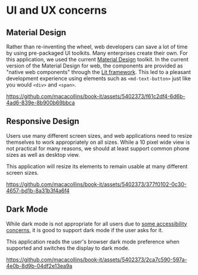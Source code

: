# UI and UX concerns

## Material Design

Rather than re-inventing the wheel, web developers can save a lot of time by using pre-packaged UI toolkits. Many enterprises create their own. For this application, we used the current [Material Design](https://m3.material.io/) toolkit. In the current version of the Material Design for web, the components are provided as "native web components" through the [Lit framework](https://m3.material.io/). This led to a pleasant development experience using elements such as `<md-text-button>` just like you would `<div>` and `<span>`.

https://github.com/macacollins/book-it/assets/5402373/f61c2df4-6d6b-4ad6-839e-8b900b69bbca

## Responsive Design

Users use many different screen sizes, and web applications need to resize themselves to work appropriately on all sizes. While a 10 pixel wide view is not practical for many reasons, we should at least support common phone sizes as well as desktop view.

This application will resize its elements to remain usable at many different screen sizes.

https://github.com/macacollins/book-it/assets/5402373/377f0102-0c30-4657-bd1b-8a31b3f4a6f4

## Dark Mode

While dark mode is not appropriate for all users due to [some accessibility concerns](https://medium.com/code-enigma/why-dark-mode-isnt-as-accessible-as-you-might-think-641aa61fb0ef), it is good to support dark mode if the user asks for it.

This application reads the user's browser dark mode preference when supported and switches the display to dark mode.

https://github.com/macacollins/book-it/assets/5402373/2ca7c590-597a-4e0b-8d9b-04df2e13ea9a
